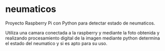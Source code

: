 # neumaticos
Proyecto Raspberry Pi con Python para detectar estado de neumaticos.

Utiliza una camara conectada a la raspberry y mediante la foto obtenida
y realizando procesamiento digital de la imagen mediante python
determina el estado del neumatico y si es apto para su uso.